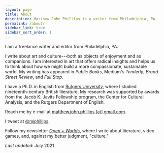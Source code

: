 ```yaml
---
layout: page
title: About
description: Matthew John Phillips is a writer from Philadelphia, PA.
permalink: /about/
sidebar_link: true
sidebar_sort_order: 1
---
```


I am a freelance writer and editor from Philadelphia, PA.

I write about art and culture---both as objects of enjoyment and as companions. I am interested in art that offers radical insights and helps us to think about how we might build a more compassionate, sustainable world. My writing has appeared in *Public Books*, Medium's *Tenderly*, *Broad Street Review*, and *Full Stop*.

I have a Ph.D. in English from [Rutgers University](http://www.rutgers.edu), where I studied nineteenth-century British literature. My research was supported by awards from the Jacob K. Javits Fellowship program, the Center for Cultural Analysis, and the Rutgers Department of English.

Reach me by e-mail at [matthew.john.phillips [at] gmail.com](mailto:matthew.john.phillips@gmail.com).

I tweet at [@mjphillips](twitter.com/mjphillips).

Follow my newsletter [*Open + Worlds*](https://matthewjohnphillips.substack.com), where I write about literature, video games, and, against my better judgment, "culture."

*Last updated*: July 2021
